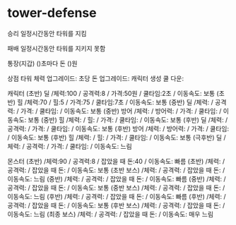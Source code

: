# tower-defense

승리
일정시간동안 타워를 지킴

패배
일정시간동안 타워를 지키지 못함

통장(지갑)
()초마다 돈 ()원

상점
타워 체력 업그레이드: 
초당 돈 업그레이드:
캐릭터 생성 쿨 다운:


캐릭터
(초반) 딜 /체력:100 / 공격력:8 / 가격:50원 / 쿨타임:2초 / 이동속도: 보통
(초반) 힐 /체력:70 / 힐:5 / 가격:75 / 쿨타임:7초 / 이동속도: 보통
(중반) 딜 /체력: / 공격력: / 가격: / 쿨타임: / 이동속도: 보통
(중반) 방어 /체력: / 방어력: / 가격: / 쿨타임: / 이동속도: 보통
(중반) 힐 /체력: / 힐: / 가격: / 쿨타임: / 이동속도: 보통
(후반) 딜 /체력: / 공격력: / 가격: / 쿨타임: / 이동속도: 보통
(후반) 방어 /체력: / 방어력: / 가격: / 쿨타임: / 이동속도: 보통
(후반) 힐 /체력: / 힐: / 가격: / 쿨타임: / 이동속도: 보통
(극후반) 딜 /체력: / 공격력: / 가격: / 쿨타임: / 이동속도: 느림

몬스터
(초반) /체력:90 / 공격력:8 / 잡았을 때 돈:40 / 이동속도: 빠름
(초반) /체력: / 공격력: / 잡았을 때 돈: / 이동속도: 보통
(초반 보스) /체력: / 공격력: / 잡았을 때 돈: / 이동속도: 느림
(중반) /체력: / 공격력: / 잡았을 때 돈: / 이동속도: 빠름
(중반) /체력: / 공격력: / 잡았을 때 돈: / 이동속도: 보통
(중반 보스) /체력: / 공격력: / 잡았을 때 돈: / 이동속도: 느림
(후반) /체력: / 공격력: / 잡았을 때 돈: / 이동속도: 빠름
(후반) /체력: / 공격력: / 잡았을 때 돈: / 이동속도: 보통
(후반 보스) /체력: / 공격력: / 잡았을 때 돈: / 이동속도: 느림
(최종 보스) /체력: / 공격력: / 잡았을 때 돈: / 이동속도: 매우 느림





